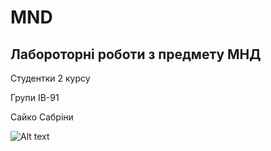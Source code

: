 # MND
## Лабороторні роботи з предмету МНД
Студентки 2 курсу

Групи ІВ-91

Сайко Сабріни

![Alt text](https://thumbs.gfycat.com/AngelicCriminalFlounder-size_restricted.gif)
